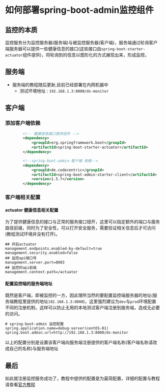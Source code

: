 # 如何部署spring-boot-admin监控组件

## 监控的本质

监控服务分为监控服务器(服务端)与被监控服务器(客户端)，服务端通过轮询客户端服务器可以提供一些健康信息的接口(这些接口由`spring-boot-starter-actuator`组件提供)，将轮询到的信息以图形化的方式展现出来，形成监控。

## 服务端

- 服务端的教程随后更新,目前已经部署在内网机器中
  - 测试环境地址 : `192.168.1.3:8000/ds-monitor`

## 客户端

### 添加客户端依赖

```xml
        <!-- 健康信息接口提供组件 -->
        <dependency>
            <groupId>org.springframework.boot</groupId>
            <artifactId>spring-boot-starter-actuator</artifactId>
        </dependency>

        <!--spring-boot-admin-客户端 依赖-->
        <dependency>
            <groupId>de.codecentric</groupId>
            <artifactId>spring-boot-admin-starter-client</artifactId>
            <version>1.5.7</version>
        </dependency>
```

### 客户端相关配置

#### actuator 健康信息相关配置

为了提供健康信息的接口与正常的服务接口错开，这里可以指定额外的端口与服务路径前缀，同时为了安全性，可以打开安全服务，需要验证相关信息后才可访问(教程测试环境并没有打开)。

```properties
## 开启actuator
management.endpoints.enabled-by-default=true
management.security.enabled=false
## 监控api端口号
management.server.port=8083
## 监控的api前缀
management.context-path=/actuator
```

#### 配置监控端的服务端地址

既然是客户端，即被监控的一方，因此理所当然的要配置监控端服务器的地址(服务端教程里提供的地址`192.168.1.3:8000`)，这里强烈建议为`dev`与`prod`环境配置不同的注册机制，这样可以防止无用的本地测试客户端注册到服务端，造成无必要的访问。

```properties
# spring-boot-admin 监控配置
spring.application.name=debug-server(centOS-01)
spring.boot.admin.url=http://192.168.1.3:8000/ds-monitor
```

以上的配置分别是设置该客户端向服务端注册提供的客户端名称(客户端名称请改成自己的名称)与服务端地址

## 最后

如此就注册监控服务成功了，教程中提供的配置是为最简配置，详细的配置与教程请查看[官方教程](https://github.com/codecentric/spring-boot-admin)